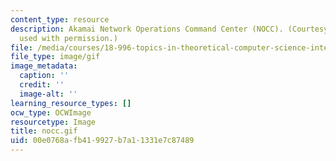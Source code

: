 ```yaml
---
content_type: resource
description: Akamai Network Operations Command Center (NOCC). (Courtesy of Akamai,
  used with permission.)
file: /media/courses/18-996-topics-in-theoretical-computer-science-internet-research-problems-spring-2002/00e0768afb419927b7a11331e7c87489_nocc.gif
file_type: image/gif
image_metadata:
  caption: ''
  credit: ''
  image-alt: ''
learning_resource_types: []
ocw_type: OCWImage
resourcetype: Image
title: nocc.gif
uid: 00e0768a-fb41-9927-b7a1-1331e7c87489
---
```

